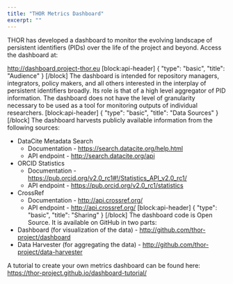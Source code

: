 ```yaml
---
title: "THOR Metrics Dashboard"
excerpt: ""
---
```

THOR has developed a dashboard to monitor the evolving landscape of persistent identifiers (PIDs) over the life of the project and beyond. Access the dashboard at: 

http://dashboard.project-thor.eu
[block:api-header]
{
  "type": "basic",
  "title": "Audience"
}
[/block]
The dashboard is intended for repository managers, integrators, policy makers, and all others interested in the interplay of persistent identifiers broadly. Its role is that of a high level aggregator of PID information. The dashboard does not have the level of granularity necessary to be used as a tool for monitoring outputs of individual researchers. 
[block:api-header]
{
  "type": "basic",
  "title": "Data Sources"
}
[/block]
The dashboard harvests publicly available information from the following sources:
* DataCite Metadata Search
  * Documentation - https://search.datacite.org/help.html
  * API endpoint - http://search.datacite.org/api
* ORCID Statistics
  * Documentation - https://pub.orcid.org/v2.0_rc1#!/Statistics_API_v2.0_rc1/
  * API endpoint - https://pub.orcid.org/v2.0_rc1/statistics
* CrossRef 
  * Documentation - http://api.crossref.org/
  * API endpoint - http://api.crossref.org/
[block:api-header]
{
  "type": "basic",
  "title": "Sharing"
}
[/block]
The dashboard code is Open Source. It is available on GitHub in two parts: 
* Dashboard (for visualization of the data) - http://github.com/thor-project/dashboard
* Data Harvester (for aggregating the data) - http://github.com/thor-project/data-harvester

A tutorial to create your own metrics dashboard can be found here:
https://thor-project.github.io/dashboard-tutorial/